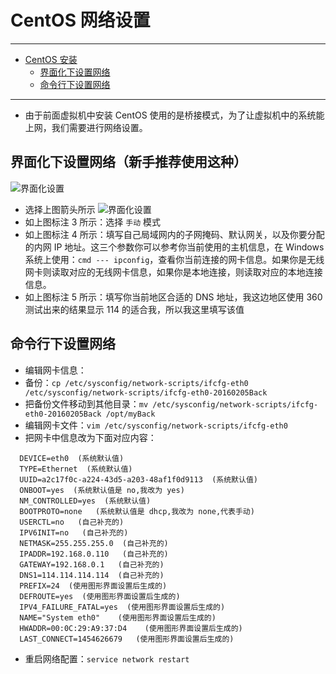 <h1 id="networkSettings0">CentOS 网络设置</h1>

------

*   [CentOS 安装](#networkSettings0)
    *   [界面化下设置网络](#networkSettings1)
    *   [命令行下设置网络](#networkSettings2)
    
------

- 由于前面虚拟机中安装 CentOS 使用的是桥接模式，为了让虚拟机中的系统能上网，我们需要进行网络设置。


<h2 id="networkSettings1">界面化下设置网络（新手推荐使用这种）</h2>

![界面化设置](../images/CentOS-Network-Settings-a-1.jpg)
 - 选择上图箭头所示
![界面化设置](../images/CentOS-Network-Settings-a-2.jpg)
 - 如上图标注 3 所示：选择 `手动` 模式
 - 如上图标注 4 所示：填写自己局域网内的子网掩码、默认网关，以及你要分配的内网 IP 地址。这三个参数你可以参考你当前使用的主机信息，在 Windows 系统上使用：`cmd --- ipconfig`，查看你当前连接的网卡信息。如果你是无线网卡则读取对应的无线网卡信息，如果你是本地连接，则读取对应的本地连接信息。 
 - 如上图标注 5 所示：填写你当前地区合适的 DNS 地址，我这边地区使用 360 测试出来的结果显示 114 的适合我，所以我这里填写该值


<h2 id="networkSettings2">命令行下设置网络</h2>

- 编辑网卡信息：
 - 备份：`cp /etc/sysconfig/network-scripts/ifcfg-eth0 /etc/sysconfig/network-scripts/ifcfg-eth0-20160205Back`
 - 把备份文件移动到其他目录：`mv /etc/sysconfig/network-scripts/ifcfg-eth0-20160205Back /opt/myBack`
 - 编辑网卡文件：`vim /etc/sysconfig/network-scripts/ifcfg-eth0`
 - 把网卡中信息改为下面对应内容：
  ```
    DEVICE=eth0  (系统默认值)
    TYPE=Ethernet  (系统默认值)
    UUID=a2c17f0c-a224-43d5-a203-48af1f0d9113  (系统默认值)
    ONBOOT=yes  (系统默认值是 no,我改为 yes)
    NM_CONTROLLED=yes  (系统默认值)
    BOOTPROTO=none   (系统默认值是 dhcp,我改为 none,代表手动)
    USERCTL=no   (自己补充的)
    IPV6INIT=no   (自己补充的)
    NETMASK=255.255.255.0  (自己补充的)
    IPADDR=192.168.0.110   (自己补充的)
    GATEWAY=192.168.0.1   (自己补充的)
    DNS1=114.114.114.114  (自己补充的)
    PREFIX=24  (使用图形界面设置后生成的)
    DEFROUTE=yes  (使用图形界面设置后生成的)
    IPV4_FAILURE_FATAL=yes  (使用图形界面设置后生成的) 
    NAME="System eth0"    (使用图形界面设置后生成的) 
    HWADDR=00:0C:29:A9:37:D4    (使用图形界面设置后生成的) 
    LAST_CONNECT=1454626679   (使用图形界面设置后生成的) 
  ```
  - 重启网络配置：`service network restart`